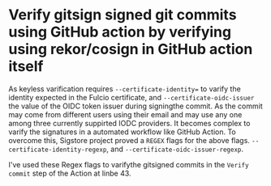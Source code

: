 # Verify gitsign signed git commits using GitHub action by verifying using rekor/cosign in GitHub action itself

As keyless varification requires `--certificate-identity=` to varify the identity expected in the Fulcio certificate, and `--certificate-oidc-issuer` the value of the OIDC token issuer during signingthe commit. As the commit may come from different users using their email and may use any one among three currently suppirted IODC providers. It becomes complex to varify the signatures in a automated workflow like GitHub Action. To overcome this, Sigstore project proved a `REGEX` flags for the above flags. `--certificate-identity-regexp`, and `--certificate-oidc-issuer-regexp`.

I've used these Regex flags to varifythe gitsigned commits in the `Verify commit` step of the Action at linbe 43.
